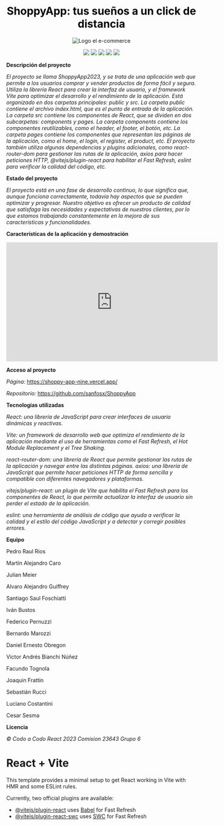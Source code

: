 <h1 align="center">
  <span style="color:black">ShoppyApp: tus sueños a un click de distancia</span>
</h1>

<div align="center">
  <img src="https://shoppy-app-nine.vercel.app/assets/logoShoppyApp-1584910d.svg" alt="Logo el e-commerce" />
</div>

<p align="center">
   <img src="https://img.shields.io/badge/STATUS-EN%20DESAROLLO-green">
   <img src="https://img.shields.io/github/issues/sanfosx/ShoppyApp">
   <img src="https://img.shields.io/github/stars/sanfosx/ShoppyApp">
   <img src="https://img.shields.io/github/forks/sanfosx/ShoppyApp">
   <img src="https://img.shields.io/github/license/sanfosx/ShoppyApp">
   </p>

**Descripción del proyecto**

*El proyecto se llama ShoppyApp2023, y se trata de una aplicación web que permite a los usuarios comprar y vender productos de forma fácil y segura.*
*Utiliza la librería React para crear la interfaz de usuario, y el framework Vite para optimizar el desarrollo y el rendimiento de la aplicación.*
*Está organizado en dos carpetas principales: public y src. La carpeta public contiene el archivo index.html, que es el punto de entrada de la aplicación. La carpeta src contiene los componentes de React, que se dividen en dos subcarpetas: components y pages. La carpeta components contiene los componentes reutilizables, como el header, el footer, el botón, etc. La carpeta pages contiene los componentes que representan las páginas de la aplicación, como el home, el login, el register, el product, etc.*
*El proyecto también utiliza algunas dependencias y plugins adicionales, como react-router-dom para gestionar las rutas de la aplicación, axios para hacer peticiones HTTP, @vitejs/plugin-react para habilitar el Fast Refresh, eslint para verificar la calidad del código, etc.*

**Estado del proyecto**

*El proyecto está en una fase de desarrollo continuo, lo que significa que, aunque funciona correctamente, todavía hay aspectos que se pueden optimizar y progresar. Nuestro objetivo es ofrecer un producto de calidad que satisfaga las necesidades y expectativas de nuestros clientes, por lo que estamos trabajando constantemente en la mejora de sus características y funcionalidades.*

**Características de la aplicación y demostración**

<iframe width="560" height="315" src="https://www.youtube.com/watch?v=k0R0oHpNfL4?start=0" title="YouTube video player" frameborder="0" allow="accelerometer; autoplay; clipboard-write; encrypted-media; gyroscope; picture-in-picture" allowfullscreen></iframe>

**Acceso al proyecto**

*Página:* https://shoppy-app-nine.vercel.app/

*Repositorio:* https://github.com/sanfosx/ShoppyApp

**Tecnologías utilizadas**

*React: una librería de JavaScript para crear interfaces de usuario dinámicas y reactivas.*


*Vite: un framework de desarrollo web que optimiza el rendimiento de la aplicación mediante el uso de herramientas como el Fast Refresh, el Hot Module Replacement y el Tree Shaking.*


*react-router-dom: una librería de React que permite gestionar las rutas de la aplicación y navegar entre las distintas páginas.
axios: una librería de JavaScript que permite hacer peticiones HTTP de forma sencilla y compatible con diferentes navegadores y plataformas.*


*vitejs/plugin-react: un plugin de Vite que habilita el Fast Refresh para los componentes de React, lo que permite actualizar la interfaz de usuario sin perder el estado de la aplicación.*


*eslint: una herramienta de análisis de código que ayuda a verificar la calidad y el estilo del código JavaScript y a detectar y corregir posibles errores.*

**Equipo**


Pedro Raul Rios


Martín Alejandro Caro


Julian	Meier


Alvaro Alejandro	Guiffrey


Santiago Saul	Foschiatti


Iván	Bustos


Federico	Pernuzzi


Bernardo	Marozzi


Daniel Ernesto Obregon


Victor Andrés	Bianchi Núñez


Facundo	Tognola


Joaquin	Frattin


Sebastián	Rucci


Luciano	Costantini


Cesar	Sesma

**Licencia**

*© Codo a Codo React 2023 Comision 23643 Grupo 6*

# React + Vite

This template provides a minimal setup to get React working in Vite with HMR and some ESLint rules.

Currently, two official plugins are available:

- [@vitejs/plugin-react](https://github.com/vitejs/vite-plugin-react/blob/main/packages/plugin-react/README.md) uses [Babel](https://babeljs.io/) for Fast Refresh
- [@vitejs/plugin-react-swc](https://github.com/vitejs/vite-plugin-react-swc) uses [SWC](https://swc.rs/) for Fast Refresh
